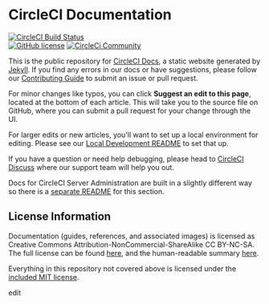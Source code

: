 # CircleCI Documentation 
[![CircleCI Build Status](https://circleci.com/gh/circleci/circleci-docs.svg?style=shield)](https://circleci.com/gh/circleci/circleci-docs)  
[![GitHub license](https://img.shields.io/badge/license-MIT-blue.svg)](https://raw.githubusercontent.com/circleci/circleci-docs/master/LICENSE) 
[![CircleCi Community](https://img.shields.io/badge/community-CircleCI%20Discuss-343434.svg)](https://discuss.circleci.com)

This is the public repository for [CircleCI Docs](https://circleci.com/docs/), a static website generated by [Jekyll](https://jekyllrb.com/). If you find any errors in our docs or have suggestions, please follow our [Contributing Guide](CONTRIBUTING.md) to submit an issue or pull request.

For minor changes like typos, you can click **Suggest an edit to this page**, located at the bottom of each article. This will take you to the source file on GitHub, where you can submit a pull request for your change through the UI.

For larger edits or new articles, you'll want to set up a local environment for editing. Please see our [Local Development README](README-local-development.md) to set that up.

If you have a question or need help debugging, please head to [CircleCI Discuss](https://discuss.circleci.com/) where our support team will help you out.

Docs for CircleCI Server Administration are built in a slightly different way so there is a [separate README](README-server-docs.md) for this section.

## License Information
Documentation (guides, references, and associated images) is licensed as Creative Commons Attribution-NonCommercial-ShareAlike CC BY-NC-SA. The full license can be found [here](http://creativecommons.org/licenses/by-nc-sa/4.0/legalcode), and the human-readable summary [here](http://creativecommons.org/licenses/by-nc-sa/4.0/).

Everything in this repository not covered above is licensed under the [included MIT license](LICENSE).


edit
